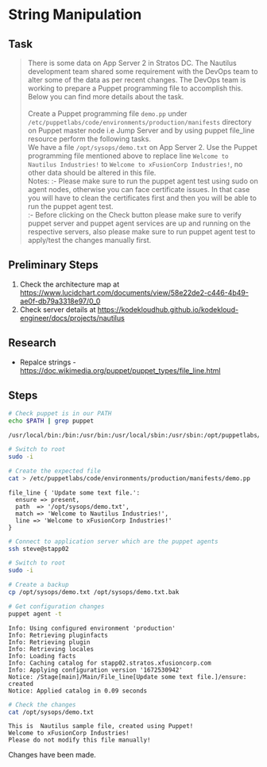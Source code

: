 # String Manipulation

## Task

> There is some data on App Server 2 in Stratos DC. The Nautilus development team shared some requirement with the DevOps team to alter some of the data as per recent changes. The DevOps team is working to prepare a Puppet programming file to accomplish this. Below you can find more details about the task.<br><br>Create a Puppet programming file `demo.pp` under `/etc/puppetlabs/code/environments/production/manifests` directory on Puppet master node i.e Jump Server and by using puppet file_line resource perform the following tasks.<br>We have a file `/opt/sysops/demo.txt` on App Server 2. Use the Puppet programming file mentioned above to replace line `Welcome to Nautilus Industries!` to `Welcome to xFusionCorp Industries!`, no other data should be altered in this file.<br>Notes: :- Please make sure to run the puppet agent test using sudo on agent nodes, otherwise you can face certificate issues. In that case you will have to clean the certificates first and then you will be able to run the puppet agent test.<br>:- Before clicking on the Check button please make sure to verify puppet server and puppet agent services are up and running on the respective servers, also please make sure to run puppet agent test to apply/test the changes manually first.

## Preliminary Steps

1. Check the architecture map at https://www.lucidchart.com/documents/view/58e22de2-c446-4b49-ae0f-db79a3318e97/0_0
2. Check server details at https://kodekloudhub.github.io/kodekloud-engineer/docs/projects/nautilus

## Research

* Repalce strings - https://doc.wikimedia.org/puppet/puppet_types/file_line.html

## Steps

```bash
# Check puppet is in our PATH
echo $PATH | grep puppet
```

```
/usr/local/bin:/bin:/usr/bin:/usr/local/sbin:/usr/sbin:/opt/puppetlabs/bin:/home/thor/.local/bin:/home/thor/bin
```

```bash
# Switch to root
sudo -i

# Create the expected file
cat > /etc/puppetlabs/code/environments/production/manifests/demo.pp
```

```
file_line { 'Update some text file.':
  ensure => present,
  path  => '/opt/sysops/demo.txt',
  match => 'Welcome to Nautilus Industries!',
  line => 'Welcome to xFusionCorp Industries!'
}
```

```bash
# Connect to application server which are the puppet agents
ssh steve@stapp02

# Switch to root
sudo -i

# Create a backup
cp /opt/sysops/demo.txt /opt/sysops/demo.txt.bak

# Get configuration changes
puppet agent -t
```

```
Info: Using configured environment 'production'
Info: Retrieving pluginfacts
Info: Retrieving plugin
Info: Retrieving locales
Info: Loading facts
Info: Caching catalog for stapp02.stratos.xfusioncorp.com
Info: Applying configuration version '1672530942'
Notice: /Stage[main]/Main/File_line[Update some text file.]/ensure: created
Notice: Applied catalog in 0.09 seconds
```

```bash
# Check the changes
cat /opt/sysops/demo.txt
```

```
This is  Nautilus sample file, created using Puppet!
Welcome to xFusionCorp Industries!
Please do not modify this file manually!
```

Changes have been made.